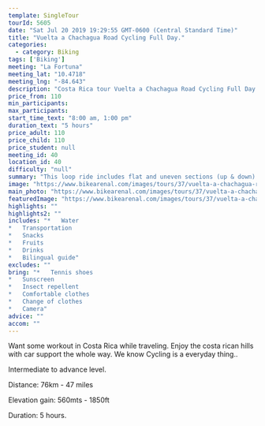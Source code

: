 ```yaml
---
template: SingleTour
tourId: 5605
date: "Sat Jul 20 2019 19:29:55 GMT-0600 (Central Standard Time)"
title: "Vuelta a Chachagua Road Cycling Full Day."
categories: 
  - category: Biking
tags: ['Biking']
meeting: "La Fortuna"
meeting_lat: "10.4718"
meeting_lng: "-84.643"
description: "Costa Rica tour Vuelta a Chachagua Road Cycling Full Day., id 5605"
price_from: 110
min_participants: 
max_participants: 
start_time_text: "8:00 am, 1:00 pm"
duration_text: "5 hours"
price_adult: 110
price_child: 110
price_student: null
meeting_id: 40
location_id: 40
difficulty: "null"
summary: "This loop ride includes flat and uneven sections (up & down). An enjoyable ride that allows us to view the northern regions of Costa Rica, views of agriculture fields, rainforests, tropical gardens and abundant rivers."
image: "https://www.bikearenal.com/images/tours/37/vuelta-a-chachagua-road-cycling.jpg"
main_photo: "https://www.bikearenal.com/images/tours/37/vuelta-a-chachagua-road-cycling.jpg"
featuredImage: "https://www.bikearenal.com/images/tours/37/vuelta-a-chachagua-road-cycling.jpg"
highlights: ""
highlights2: ""
includes: "*   Water
*   Transportation
*   Snacks
*   Fruits
*   Drinks
*   Bilingual guide"
excludes: ""
bring: "*   Tennis shoes
*   Sunscreen
*   Insect repellent
*   Comfortable clothes
*   Change of clothes
*   Camera"
advice: ""
accom: ""
---
```

Want some workout in Costa Rica while traveling. Enjoy the costa rican hills with car support the whole way. We know Cycling is a everyday thing..

Intermediate to advance level.

Distance: 76km - 47 miles

Elevation gain: 560mts - 1850ft

Duration: 5 hours.